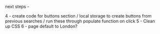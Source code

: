 next steps - 


4 - create code for buttons section / local storage to create buttons from previous searches / run these through populate function on click 
5 - Clean up CSS
6 - page default to London? 


